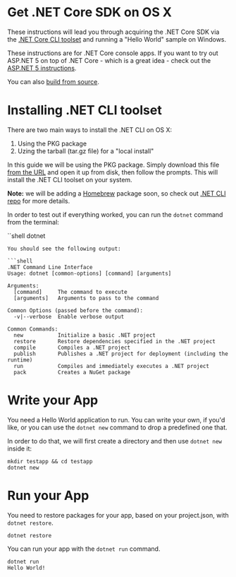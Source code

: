 Get .NET Core SDK on OS X
=========================

These instructions will lead you through acquiring the .NET Core SDK via the [.NET Core CLI toolset](https://github.com/dotnet/cli) and running a "Hello World" sample on Windows. 

These instructions are for .NET Core console apps. If you want to try out ASP.NET 5 on top of .NET Core - which is a great idea - check out the [ASP.NET 5 instructions](https://github.com/aspnet/home).

You can also [build from source](../building/osx-instructions.md). 

Installing .NET CLI toolset
===========================

There are two main ways to install the .NET CLI on OS X:

1. Using the PKG package  
2. Uzing the tarball (tar.gz file) for a "local install"

In this guide we will be using the PKG package. Simply download this file [from the URL](https://dotnetcli.blob.core.windows.net/dotnet/dev/Installers/Latest/dotnet-osx-x64.latest.pkg) and open it up from disk, then follow the prompts. This will install the .NET CLI toolset on your system. 

**Note:** we will be adding a [Homebrew]() package soon, so check out [.NET CLI repo](https://github.com/dotnet/cli) for more details. 

In order to test out if everything worked, you can run the `dotnet` command from the terminal:

``shell
dotnet
```
You should see the following output:

```shell
.NET Command Line Interface
Usage: dotnet [common-options] [command] [arguments]

Arguments:
  [command]     The command to execute
  [arguments]   Arguments to pass to the command

Common Options (passed before the command):
  -v|--verbose  Enable verbose output

Common Commands:
  new           Initialize a basic .NET project
  restore       Restore dependencies specified in the .NET project
  compile       Compiles a .NET project
  publish       Publishes a .NET project for deployment (including the runtime)
  run           Compiles and immediately executes a .NET project
  pack          Creates a NuGet package
```

Write your App
==============

You need a Hello World application to run. You can write your own, if you'd like, or you can use the `dotnet new` command to drop a predefined one that. 

In order to do that, we will first create a directory and then use `dotnet new` inside it:

```shell
mkdir testapp && cd testapp
dotnet new
```

Run your App
============

You need to restore packages for your app, based on your project.json, with `dotnet restore`.

	dotnet restore

You can run your app with the `dotnet run` command.

	dotnet run
    Hello World!

